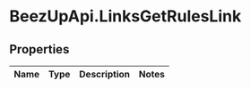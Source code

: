 # BeezUpApi.LinksGetRulesLink

## Properties
Name | Type | Description | Notes
------------ | ------------- | ------------- | -------------


